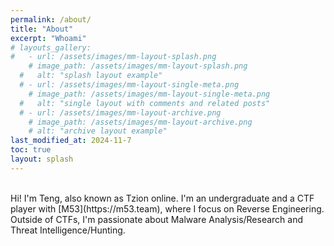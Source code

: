 ```yaml
---
permalink: /about/
title: "About"
excerpt: "Whoami"
# layouts_gallery:
#   - url: /assets/images/mm-layout-splash.png
    # image_path: /assets/images/mm-layout-splash.png
  #   alt: "splash layout example"
  # - url: /assets/images/mm-layout-single-meta.png
    # image_path: /assets/images/mm-layout-single-meta.png
  #   alt: "single layout with comments and related posts"
  # - url: /assets/images/mm-layout-archive.png
    # image_path: /assets/images/mm-layout-archive.png
    # alt: "archive layout example"
last_modified_at: 2024-11-7
toc: true
layout: splash
---
```

<br>
Hi! I'm Teng, also known as Tzion online. I'm an undergraduate and a CTF player with [M53](https://m53.team), where I focus on Reverse Engineering. Outside of CTFs, I'm passionate about Malware Analysis/Research and Threat Intelligence/Hunting.